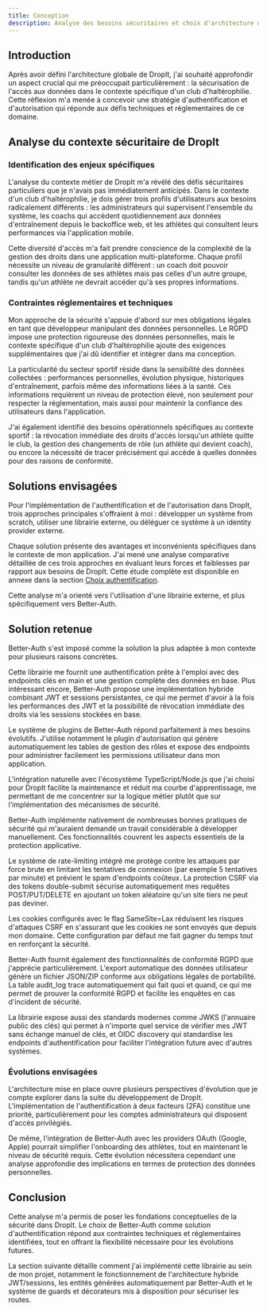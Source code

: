 ```yaml
---
title: Conception
description: Analyse des besoins sécuritaires et choix d'architecture d'authentification pour DropIt
---
```


## Introduction

Après avoir défini l'architecture globale de DropIt, j'ai souhaité approfondir un aspect crucial qui me préoccupait particulièrement : la sécurisation de l'accès aux données dans le contexte spécifique d'un club d'haltérophilie. Cette réflexion m'a menée à concevoir une stratégie d'authentification et d'autorisation qui réponde aux défis techniques et réglementaires de ce domaine.

## Analyse du contexte sécuritaire de DropIt

### Identification des enjeux spécifiques

L'analyse du contexte métier de DropIt m'a révélé des défis sécuritaires particuliers que je n'avais pas immédiatement anticipés. Dans le contexte d'un club d'haltérophilie, je dois gérer trois profils d'utilisateurs aux besoins radicalement différents : les administrateurs qui supervisent l'ensemble du système, les coachs qui accèdent quotidiennement aux données d'entraînement depuis le backoffice web, et les athlètes qui consultent leurs performances via l'application mobile.

Cette diversité d'accès m'a fait prendre conscience de la complexité de la gestion des droits dans une application multi-plateforme. Chaque profil nécessite un niveau de granularité différent : un coach doit pouvoir consulter les données de ses athlètes mais pas celles d'un autre groupe, tandis qu'un athlète ne devrait accéder qu'à ses propres informations.

### Contraintes réglementaires et techniques

Mon approche de la sécurité s'appuie d'abord sur mes obligations légales en tant que développeur manipulant des données personnelles. Le RGPD impose une protection rigoureuse des données personnelles, mais le contexte spécifique d'un club d'haltérophilie ajoute des exigences supplémentaires que j'ai dû identifier et intégrer dans ma conception.

La particularité du secteur sportif réside dans la sensibilité des données collectées : performances personnelles, évolution physique, historiques d'entraînement, parfois même des informations liées à la santé. Ces informations requièrent un niveau de protection élevé, non seulement pour respecter la réglementation, mais aussi pour maintenir la confiance des utilisateurs dans l'application.

J'ai également identifié des besoins opérationnels spécifiques au contexte sportif : la révocation immédiate des droits d'accès lorsqu'un athlète quitte le club, la gestion des changements de rôle (un athlète qui devient coach), ou encore la nécessité de tracer précisément qui accède à quelles données pour des raisons de conformité.

## Solutions envisagées

Pour l'implémentation de l'authentification et de l'autorisation dans DropIt, trois approches principales s'offraient à moi : développer un système from scratch, utiliser une librairie externe, ou déléguer ce système à un identity provider externe.

Chaque solution présente des avantages et inconvénients spécifiques dans le contexte de mon application. J'ai mené une analyse comparative détaillée de ces trois approches en évaluant leurs forces et faiblesses par rapport aux besoins de DropIt. Cette étude complète est disponible en annexe dans la section [Choix authentification](/annexes/authentifications/).

Cette analyse m'a orienté vers l'utilisation d'une librairie externe, et plus spécifiquement vers Better-Auth.

## Solution retenue

Better-Auth s'est imposé comme la solution la plus adaptée à mon contexte pour plusieurs raisons concrètes.

Cette librairie me fournit une authentification prête à l'emploi avec des endpoints clés en main et une gestion complète des données en base. Plus intéressant encore, Better-Auth propose une implémentation hybride combinant JWT et sessions persistantes, ce qui me permet d'avoir à la fois les performances des JWT et la possibilité de révocation immédiate des droits via les sessions stockées en base.

Le système de plugins de Better-Auth répond parfaitement à mes besoins évolutifs. J'utilise notamment le plugin d'autorisation qui génère automatiquement les tables de gestion des rôles et expose des endpoints pour administrer facilement les permissions utilisateur dans mon application.

L'intégration naturelle avec l'écosystème TypeScript/Node.js que j'ai choisi pour DropIt facilite la maintenance et réduit ma courbe d'apprentissage, me permettant de me concentrer sur la logique métier plutôt que sur l'implémentation des mécanismes de sécurité.

Better-Auth implémente nativement de nombreuses bonnes pratiques de sécurité qui m'auraient demandé un travail considérable à développer manuellement. Ces fonctionnalités couvrent les aspects essentiels de la protection applicative.

Le système de rate-limiting intégré me protège contre les attaques par force brute en limitant les tentatives de connexion (par exemple 5 tentatives par minute) et prévient le spam d'endpoints coûteux. La protection CSRF via des tokens double-submit sécurise automatiquement mes requêtes POST/PUT/DELETE en ajoutant un token aléatoire qu'un site tiers ne peut pas deviner.

Les cookies configurés avec le flag SameSite=Lax réduisent les risques d'attaques CSRF en s'assurant que les cookies ne sont envoyés que depuis mon domaine. Cette configuration par défaut me fait gagner du temps tout en renforçant la sécurité.

Better-Auth fournit également des fonctionnalités de conformité RGPD que j'apprécie particulièrement. L'export automatique des données utilisateur génère un fichier JSON/ZIP conforme aux obligations légales de portabilité. La table audit_log trace automatiquement qui fait quoi et quand, ce qui me permet de prouver la conformité RGPD et facilite les enquêtes en cas d'incident de sécurité.

La librairie expose aussi des standards modernes comme JWKS (l'annuaire public des clés) qui permet à n'importe quel service de vérifier mes JWT sans échange manuel de clés, et OIDC discovery qui standardise les endpoints d'authentification pour faciliter l'intégration future avec d'autres systèmes.

### Évolutions envisagées

L'architecture mise en place ouvre plusieurs perspectives d'évolution que je compte explorer dans la suite du développement de DropIt. L'implémentation de l'authentification à deux facteurs (2FA) constitue une priorité, particulièrement pour les comptes administrateurs qui disposent d'accès privilégiés.

De même, l'intégration de Better-Auth avec les providers OAuth (Google, Apple) pourrait simplifier l'onboarding des athlètes, tout en maintenant le niveau de sécurité requis. Cette évolution nécessitera cependant une analyse approfondie des implications en termes de protection des données personnelles.

## Conclusion

Cette analyse m'a permis de poser les fondations conceptuelles de la sécurité dans DropIt. Le choix de Better-Auth comme solution d'authentification répond aux contraintes techniques et réglementaires identifiées, tout en offrant la flexibilité nécessaire pour les évolutions futures.

La section suivante détaille comment j'ai implémenté cette librairie au sein de mon projet, notamment le fonctionnement de l'architecture hybride JWT/sessions, les entités générées automatiquement par Better-Auth et le système de guards et décorateurs mis à disposition pour sécuriser les routes.
